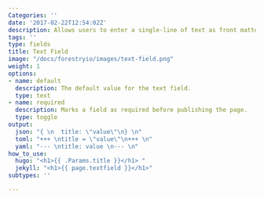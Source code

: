 ```yaml
---
Categories: ''
date: '2017-02-22T12:54:02Z'
description: Allows users to enter a single-line of text as front matter field.
tags: ''
type: fields
title: Text Field
image: "/docs/forestryio/images/text-field.png"
weight: 1
options:
- name: default
  description: The default value for the text field.
  type: text
- name: required
  description: Marks a field as required before publishing the page.
  type: toggle
output:
  json: "{ \n  title: \"value\"\n} \n"
  toml: "+++ \ntitle = \"value\"\n+++ \n"
  yaml: "--- \ntitle: value \n--- \n"
how_to_use:
  hugo: "<h1>{{ .Params.title }}</h1> "
  jekyll: "<h1>{{ page.textfield }}</h1>"
subtypes: ''

---
```

